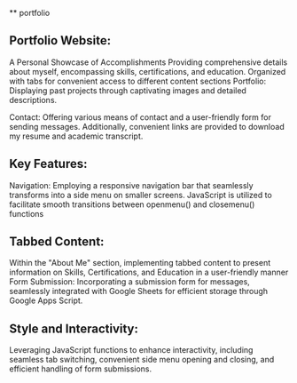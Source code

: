 ** portfolio
## Portfolio Website: 
A Personal Showcase of Accomplishments 
Providing comprehensive details about myself, encompassing skills, certifications, and education. Organized with tabs for convenient access to different content sections
Portfolio: Displaying past projects through captivating images and detailed descriptions.

Contact: Offering various means of contact and a user-friendly form for sending messages. Additionally, convenient links are provided to download my resume and academic transcript.

## Key Features:
Navigation: Employing a responsive navigation bar that seamlessly transforms into a side menu on smaller screens. JavaScript is utilized to facilitate smooth transitions between openmenu() and closemenu() functions

## Tabbed Content: 
Within the "About Me" section, implementing tabbed content to present information on Skills, Certifications, and Education in a user-friendly manner
Form Submission: Incorporating a submission form for messages, seamlessly integrated with Google Sheets for efficient storage through Google Apps Script.

## Style and Interactivity:
Leveraging JavaScript functions to enhance interactivity, including seamless tab switching, convenient side menu opening and closing, and efficient handling of form submissions.

